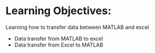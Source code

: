 Learning Objectives:
=======================

Learning how to transfer data between MATLAB and excel
 - Data transfer from MATLAB to excel
 - Data transfer from Excel to MATLAB
 
 
  
